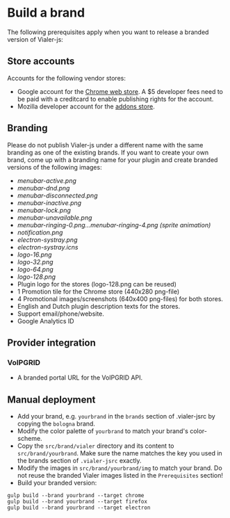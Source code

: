 # Build a brand

The following prerequisites apply when you want to release a branded version
of Vialer-js:

## Store accounts
Accounts for the following vendor stores:
* Google account for the [Chrome web store](https://chrome.google.com/webstore).
  A $5 developer fees need to be paid with a creditcard to enable publishing
  rights for the account.
* Mozilla developer account for the [addons store](https://addons.mozilla.org).


## Branding
Please do not publish Vialer-js under a different name with the same branding
as one of the existing brands. If you want to create your own brand, come up with
a branding name for your plugin and create branded versions of the following images:
* *menubar-active.png*
* *menubar-dnd.png*
* *menubar-disconnected.png*
* *menubar-inactive.png*
* *menubar-lock.png*
* *menubar-unavailable.png*
* *menubar-ringing-0.png...menubar-ringing-4.png (sprite animation)*
* *notification.png*
* *electron-systray.png*
* *electron-systray.icns*
* *logo-16.png*
* *logo-32.png*
* *logo-64.png*
* *logo-128.png*
* Plugin logo for the stores (logo-128.png can be reused)
* 1 Promotion tile for the Chrome store (440x280 png-file)
* 4 Promotional images/screenshots (640x400 png-files) for both stores.
* English and Dutch plugin description texts for the stores.
* Support email/phone/website.
* Google Analytics ID

## Provider integration
### VoIPGRID
* A branded portal URL for the VoIPGRID API.


## Manual deployment
* Add your brand, e.g. `yourbrand` in the `brands` section of .vialer-jsrc by copying the `bologna` brand.
* Modify the color palette of `yourbrand` to match your brand's color-scheme.
* Copy the `src/brand/vialer` directory and its content to `src/brand/yourbrand`. Make sure the name matches the key you
  used in the brands section of `.vialer-jsrc` exactly.
* Modify the images in `src/brand/yourbrand/img` to match your brand. Do not reuse the branded Vialer images listed in the `Prerequisites` section!
* Build your branded version:
```
gulp build --brand yourbrand --target chrome
gulp build --brand yourbrand --target firefox
gulp build --brand yourbrand --target electron
```
